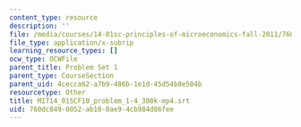 ```yaml
---
content_type: resource
description: ''
file: /media/courses/14-01sc-principles-of-microeconomics-fall-2011/760dc8490052ab100ae94cb984d86fee_MIT14_01SCF10_problem_1-4_300k-mp4.srt
file_type: application/x-subrip
learning_resource_types: []
ocw_type: OCWFile
parent_title: Problem Set 1
parent_type: CourseSection
parent_uid: 4cecca62-a7b9-486b-1e1d-45d54b8e504b
resourcetype: Other
title: MIT14_01SCF10_problem_1-4_300k-mp4.srt
uid: 760dc849-0052-ab10-0ae9-4cb984d86fee
---
```

